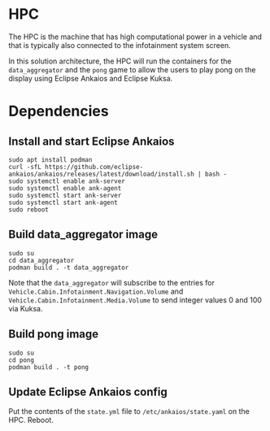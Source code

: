 # HPC

The HPC is the machine that has high computational power in a vehicle and that is typically also connected to the infotainment system screen.

In this solution architecture, the HPC will run the containers for the `data_aggregator` and the `pong` game to allow the users to play pong on the display using Eclipse Ankaios and Eclipse Kuksa.

# Dependencies

## Install and start Eclipse Ankaios

```
sudo apt install podman
curl -sfL https://github.com/eclipse-ankaios/ankaios/releases/latest/download/install.sh | bash -
sudo systemctl enable ank-server
sudo systemctl enable ank-agent
sudo systemctl start ank-server
sudo systemctl start ank-agent
sudo reboot
```

## Build data_aggregator image

```
sudo su
cd data_aggregator
podman build . -t data_aggregator
```

Note that the `data_aggregator` will subscribe to the entries for `Vehicle.Cabin.Infotainment.Navigation.Volume` and `Vehicle.Cabin.Infotainment.Media.Volume` to send integer values 0 and 100 via Kuksa.

## Build pong image

```
sudo su
cd pong
podman build . -t pong
```

## Update Eclipse Ankaios config

Put the contents of the `state.yml` file to `/etc/ankaios/state.yaml` on the HPC. Reboot.
